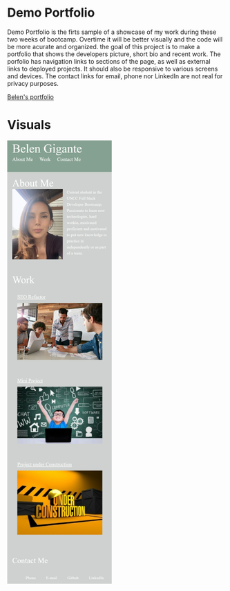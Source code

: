 # Demo Portfolio

 Demo Portfolio is the firts sample of a showcase of my work during these two weeks of bootcamp. Overtime it will be better visually and the code will be more acurate and organized.
 the goal of this project is to make a portfolio that shows the developers picture, short bio and recent work.
 The porfolio has navigation links to sections of the page, as well as external links to deployed projects. 
 It should also be responsive to various screens and devices.
 The contact links for email, phone nor LinkedIn are not real for privacy purposes.

[Belen's portfolio](https://github.com/BelenGigante/demo-portfolio.git)

# Visuals
![](./Assets/images/portfolio.png)